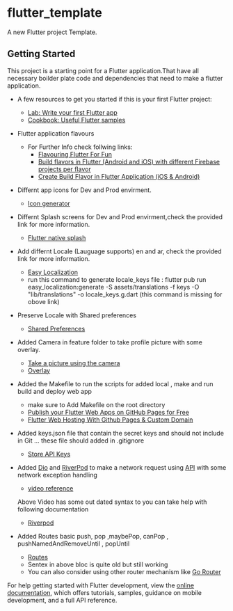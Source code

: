 # flutter_template

A new Flutter project Template.

## Getting Started

This project is a starting point for a Flutter application.That have all necessary boilder plate code and dependencies that need to make a flutter application.

- A few resources to get you started if this is your first Flutter project:

  - [Lab: Write your first Flutter app](https://docs.flutter.dev/get-started/codelab)
  - [Cookbook: Useful Flutter samples](https://docs.flutter.dev/cookbook)

- Flutter application flavours

  - For Further Info check follwing links:
    - [Flavouring Flutter For Fun](https://medium.com/@huyffs/flutter-app-flavouring-cabd35bd9054)
    - [Build flavors in Flutter (Android and iOS) with different Firebase projects per flavor](https://medium.com/@animeshjain/build-flavors-in-flutter-android-and-ios-with-different-firebase-projects-per-flavor-27c5c5dac10b)
    - [Create Build Flavor in Flutter Application (iOS & Android)](https://dwirandyh.medium.com/create-build-flavor-in-flutter-application-ios-android-fb35a81a9fac)

- Differnt app icons for Dev and Prod envirment.

  - [Icon generator](https://www.appicon.co/)

- Differnt Splash screens for Dev and Prod envirment,check the provided link for more information.

  - [Flutter native splash](https://pub.dev/packages/flutter_native_splash)

- Add differnt Locale (Lauguage supports) en and ar, check the provided link for more information.

  - [Easy Localization](https://pub.dev/packages/easy_localization)
  - run this command to generate locale_keys file : flutter pub run easy_localization:generate -S assets/translations -f keys -O "lib/translations" -o locale_keys.g.dart (this command is missing for obove link)

- Preserve Locale with Shared preferences

  - [Shared Preferences](https://pub.dev/packages/shared_preferences)

- Added Camera in feature folder to take profile picture with some overlay.

  - [Take a picture using the camera](https://docs.flutter.dev/cookbook/plugins/picture-using-camera)
  - [Overlay](https://stackoverflow.com/questions/75669458/how-to-make-this-kind-of-camera-overlay-in-flutter)

- Added the Makefile to run the scripts for added local , make and run build and deploy web app
  - make sure to Add Makefile on the root directory
  - [Publish your Flutter Web Apps on GitHub Pages for Free](https://codewithandrea.com/articles/flutter-web-github-pages/)
  - [Flutter Web Hosting With Github Pages & Custom Domain](https://www.youtube.com/watch?v=iOra0bxlWdE&ab_channel=1ManStartup)
- Added keys.json file that contain the secret keys and should not include in Git ... these file should added in .gitignore

  - [Store API Keys](https://codewithandrea.com/articles/flutter-api-keys-dart-define-env-files/)

- Added [Dio](https://pub.dev/packages/dio) and [RiverPod](https://pub.dev/packages/flutter_riverpod) to make a network request using [API](https://jsonplaceholder.typicode.com/) with some network exception handling

  - [video reference](https://www.youtube.com/watch?v=soTEOI_rIIQ&ab_channel=RobertBrunhage)

  Above Video has some out dated syntax to you can take help with following documentation

  - [Riverpod](https://codewithandrea.com/articles/flutter-state-management-riverpod/#2-stateprovider)

- Added Routes basic push, pop ,maybePop, canPop , pushNamedAndRemoveUntil , popUntil

  - [Routes](https://medium.com/flutter-community/flutter-push-pop-push-1bb718b13c31)
  - Sentex in above bloc is quite old but still working
  - You can also consider using other router mechanism like [Go Router](https://pub.dev/packages/go_router)

For help getting started with Flutter development, view the
[online documentation](https://docs.flutter.dev/), which offers tutorials,
samples, guidance on mobile development, and a full API reference.
